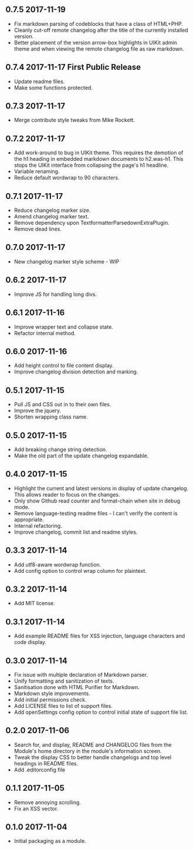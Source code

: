 ## 0.7.5 2017-11-19
- Fix markdown parsing of codeblocks that have a class of HTML+PHP.
- Cleanly cut-off remote changelog after the title of the currently installed version.
- Better placement of the version arrow-box highlights in UIKit admin theme
  and when viewing the remote changelog file as raw markdown.

## 0.7.4 2017-11-17 First Public Release
- Update readme files.
- Make some functions protected.

## 0.7.3 2017-11-17
- Merge contribute style tweaks from Mike Rockett.

## 0.7.2 2017-11-17
- Add work-around to bug in UIKit theme. This requires the demotion of the h1
  heading in embedded markdown documents to h2.was-h1. This stops the UIKit
  interface from collapsing the page's h1 headline.
- Variable renaming.
- Reduce default wordwrap to 90 characters.

## 0.7.1 2017-11-17
- Reduce changelog marker size.
- Amend changelog marker text.
- Remove dependency upon TextformatterParsedownExtraPlugin.
- Remove dead lines.

## 0.7.0 2017-11-17
- New changelog marker style scheme - WIP

## 0.6.2 2017-11-17
- Improve JS for handling long divs.

## 0.6.1 2017-11-16
- Improve wrapper text and collapse state.
- Refactor internal method.

## 0.6.0 2017-11-16
- Add height control to file content display.
- Improve changelog division detection and marking.

## 0.5.1 2017-11-15
- Pull JS and CSS out in to their own files.
- Improve the jquery.
- Shorten wrapping class name.

## 0.5.0 2017-11-15
- Add breaking change string detection.
- Make the old part of the update changelog expandable.

## 0.4.0 2017-11-15
- Highlight the current and latest versions in display of update changelog.
  This allows reader to focus on the changes.
- Only show Github read counter and format-chain when site in debug mode.
- Remove language-testing readme files - I can't verify the content is appropriate.
- Internal refactoring.
- Improve changelog, commit list and readme styles.

## 0.3.3 2017-11-14
- Add utf8-aware wordwrap function.
- Add config option to control wrap column for plaintext.

## 0.3.2 2017-11-14
- Add MIT license.

## 0.3.1 2017-11-14
- Add example README files for XSS injection, language characters and code display.

## 0.3.0 2017-11-14
- Fix issue with multiple declaration of Markdown parser.
- Unify formatting and sanitization of texts.
- Sanitisation done with HTML Purifier for Markdown.
- Markdown style improvements.
- Add initial permissions check.
- Add LICENSE files to list of support files.
- Add openSettings config option to control initial state of support file list.

## 0.2.0 2017-11-06
- Search for, and display, README and CHANGELOG files from the Module's home directory in the module's information
  screen.
- Tweak the display CSS to better handle changelogs and top level headings in README files.
- Add .editorconfig file

## 0.1.1 2017-11-05
- Remove annoying scrolling.
- Fix an XSS vector.

## 0.1.0 2017-11-04
- Initial packaging as a module.

